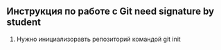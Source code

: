 ## **Инструкция по работе с Git** need signature by student

1. Нужно инициализоравть репозиторий командой git init
